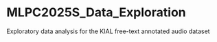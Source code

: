 # MLPC2025S_Data_Exploration
Exploratory data analysis for the KIAL free-text annotated audio dataset
